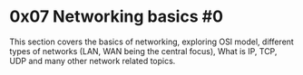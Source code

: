 # 0x07 Networking basics #0

This section covers the basics of networking, exploring OSI
model, different types of networks (LAN, WAN being the central
focus), What is IP, TCP, UDP and many other network related
topics.
